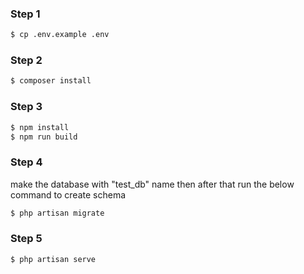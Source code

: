 ### Step 1
```bash
$ cp .env.example .env
```

### Step 2
```bash
$ composer install
```
### Step 3
```bash
$ npm install
$ npm run build
```
### Step 4

make the database with "test_db" name then after that run the below command to create schema
```bash
$ php artisan migrate
```

### Step 5
```bash
$ php artisan serve
```

